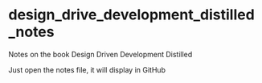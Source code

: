 # design_drive_development_distilled_notes
Notes on the book Design Driven Development Distilled

Just open the notes file, it will display in GitHub
